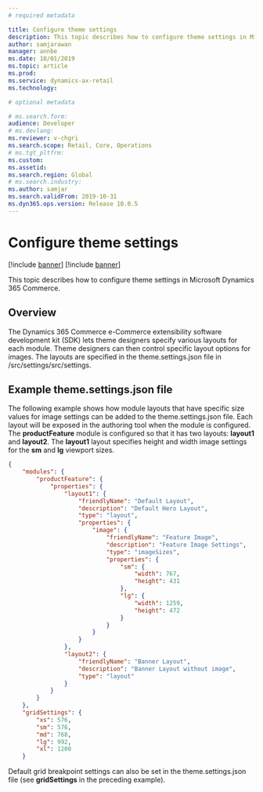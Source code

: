```yaml
---
# required metadata

title: Configure theme settings
description: This topic describes how to configure theme settings in Microsoft Dynamics 365 Commerce.
author: samjarawan
manager: annbe
ms.date: 10/01/2019
ms.topic: article
ms.prod: 
ms.service: dynamics-ax-retail
ms.technology: 

# optional metadata

# ms.search.form: 
audience: Developer
# ms.devlang: 
ms.reviewer: v-chgri
ms.search.scope: Retail, Core, Operations
# ms.tgt_pltfrm: 
ms.custom: 
ms.assetid: 
ms.search.region: Global
# ms.search.industry: 
ms.author: samjar
ms.search.validFrom: 2019-10-31
ms.dyn365.ops.version: Release 10.0.5
---
```


# Configure theme settings

[!include [banner](../includes/preview-banner.md)]
[!include [banner](../includes/banner.md)]

This topic describes how to configure theme settings in Microsoft Dynamics 365 Commerce.

## Overview

The Dynamics 365 Commerce e-Commerce extensibility software development kit (SDK) lets theme designers specify various layouts for each module. Theme designers can then control specific layout options for images. The layouts are specified in the theme.settings.json file in /src/settings/src/settings.

## Example theme.settings.json file

The following example shows how module layouts that have specific size values for image settings can be added to the theme.settings.json file. Each layout will be exposed in the authoring tool when the module is configured. The **productFeature** module is configured so that it has two layouts: **layout1** and **layout2**. The **layout1** layout specifies height and width image settings for the **sm** and **lg** viewport sizes.

``` json
{
    "modules": {
        "productFeature": {
            "properties": {
                "layout1": {
                    "friendlyName": "Default Layout",
                    "description": "Default Hero Layout",
                    "type": "layout",
                    "properties": {
                        "image": {
                            "friendlyName": "Feature Image",
                            "description": "Feature Image Settings",
                            "type": "imageSizes",
                            "properties": {
                                "sm": {
                                    "width": 767,
                                    "height": 431
                                },
                                "lg": {
                                    "width": 1259,
                                    "height": 472
                                }
                            }
                        }
                    }
                },
                "layout2": {
                    "friendlyName": "Banner Layout",
                    "description": "Banner Layout without image",
                    "type": "layout"
                }
            }
        }
    },
    "gridSettings": {
        "xs": 576,
        "sm": 576,
        "md": 768,
        "lg": 992,
        "xl": 1200
    }
```

Default grid breakpoint settings can also be set in the theme.settings.json file (see **gridSettings** in the preceding example).
